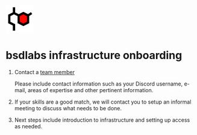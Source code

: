 ![bsdlabs logo small](https://github.com/bsdlabs/infra/blob/main/bsdlabs%20logo%20sm.png) 
# bsdlabs infrastructure onboarding
1. Contact a [team member](https://github.com/orgs/bsdlabs/teams/infrastructure)
   
   Please include contact information such as your Discord username, e-mail, areas of expertise and other pertinent information.
2. If your skills are a good match, we will contact you to setup an informal meeting to discuss what needs to be done.
3. Next steps include introduction to infrastructure and setting up access as needed.
